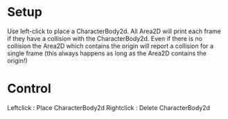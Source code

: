 # Setup

Use left-click to place a CharacterBody2d.
All Area2D will print each frame if they have a collision with the CharacterBody2d.
Even if there is no collision the Area2D which contains the origin will report a collision for a single frame (this always happens as long as the Area2D contains the origin!)

# Control
Leftclick : Place CharacterBody2d
Rightclick : Delete CharacterBody2d
